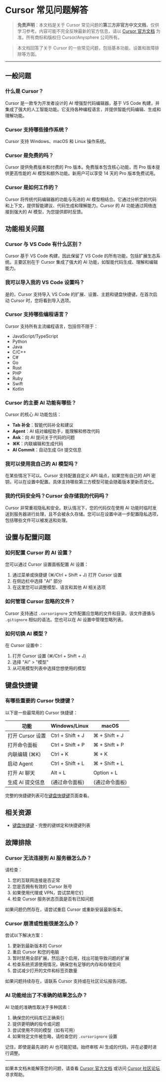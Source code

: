 # Cursor 常见问题解答

> **免责声明**：本文档是关于 Cursor 常见问题的**第三方非官方中文文档**，仅供学习参考。内容可能不完全反映最新的官方信息，请以 [Cursor 官方文档](https://docs.cursor.com) 为准。所有商标和版权归 Cursor/Anysphere 公司所有。

> 本文档回答了关于 Cursor 的一些常见问题，包括基本功能、设置和故障排除等方面。

---

## 一般问题

### 什么是 Cursor？
Cursor 是一款专为开发者设计的 AI 增强型代码编辑器，基于 VS Code 构建，并集成了强大的人工智能功能。它支持各种编程语言，并提供智能代码编辑、生成和理解功能。

### Cursor 支持哪些操作系统？
Cursor 支持 Windows、macOS 和 Linux 操作系统。

### Cursor 是免费的吗？
Cursor 提供免费版本和付费的 Pro 版本。免费版本包含核心功能，而 Pro 版本提供更高性能的 AI 模型和额外功能。新用户可以享受 14 天的 Pro 版本免费试用。

### Cursor 是如何工作的？
Cursor 将传统代码编辑器的功能与先进的 AI 模型相结合。它通过分析您的代码和上下文，提供智能建议、代码生成和理解能力。Cursor 的 AI 功能通过网络连接到强大的 AI 模型，为您提供即时反馈。

## 功能相关问题

### Cursor 与 VS Code 有什么区别？
Cursor 基于 VS Code 构建，因此保留了 VS Code 的所有功能，包括扩展生态系统。主要区别在于 Cursor 集成了强大的 AI 功能，如智能代码生成、理解和编辑能力。

### 我可以导入我的 VS Code 设置吗？
是的，Cursor 支持导入 VS Code 的扩展、设置、主题和键盘快捷键。在首次启动 Cursor 时，您将看到导入选项。

### Cursor 支持哪些编程语言？
Cursor 支持所有主流编程语言，包括但不限于：
- JavaScript/TypeScript
- Python
- Java
- C/C++
- C#
- Go
- Rust
- PHP
- Ruby
- Swift
- Kotlin

### Cursor 的主要 AI 功能有哪些？
Cursor 的核心 AI 功能包括：
- **Tab 补全**：智能代码补全和建议
- **Agent**：AI 结对编程助手，能理解和修改代码
- **Ask**：向 AI 提问关于代码的问题
- **⌘K**：内联编辑和生成代码
- **AI Commit**：自动生成 Git 提交信息

### 我可以使用我自己的 AI 模型吗？
在某些情况下可以。Cursor 支持配置自定义 API 端点，如果您有自己的 API 密钥，可以在设置中配置。具体支持哪些第三方模型可能会随着版本更新而变化。

### 我的代码安全吗？Cursor 会存储我的代码吗？
Cursor 非常重视隐私和安全。默认情况下，您的代码仅在使用 AI 功能时临时发送到服务器进行处理，且不会被永久存储。您可以在设置中进一步配置隐私选项，包括哪些文件可以被发送和处理。

## 设置与配置问题

### 如何配置 Cursor 的 AI 设置？
您可以通过 Cursor 设置面板配置 AI 设置：
1. 通过菜单或快捷键 (⌘/Ctrl + Shift + J) 打开 Cursor 设置
2. 在侧边栏中选择 "AI" 部分
3. 在这里您可以调整模型、语言和其他 AI 相关选项

### 如何管理 Cursor 忽略的文件？
Cursor 支持通过 `.cursorignore` 文件配置应忽略的文件和目录。该文件遵循与 `.gitignore` 相似的语法。您也可以在 AI 设置中管理忽略列表。

### 如何切换 AI 模型？
在 Cursor 设置中：
1. 打开 Cursor 设置 (⌘/Ctrl + Shift + J)
2. 选择 "AI" > "模型"
3. 从可用模型列表中选择您想使用的模型

## 键盘快捷键

### 有哪些重要的 Cursor 快捷键？
以下是一些最常用的 Cursor 快捷键：

| 功能 | Windows/Linux | macOS |
|------|--------------|-------|
| 打开 Cursor 设置 | Ctrl + Shift + J | ⌘ + Shift + J |
| 打开命令面板 | Ctrl + Shift + P | ⌘ + Shift + P |
| 内联编辑 (⌘K) | Ctrl + K | ⌘ + K |
| 启动 Agent | Ctrl + Shift + L | ⌘ + Shift + L |
| 打开 AI 聊天 | Alt + L | Option + L |
| 生成 AI 提交信息 | (通过命令面板) | (通过命令面板) |

完整的快捷键列表可在[键盘快捷键](/ai/cursor/shortcuts)页面查看。

## 相关资源

- [键盘快捷键](/ai/cursor/shortcuts) - 完整的键绑定和快捷键列表

## 故障排除

### Cursor 无法连接到 AI 服务器怎么办？
请检查：
1. 您的互联网连接是否正常
2. 您是否拥有有效的 Cursor 账号
3. 如果使用代理或 VPN，尝试禁用它们
4. 检查 Cursor 服务状态页面是否有已知问题

如果问题仍然存在，请尝试重启 Cursor 或重新安装最新版本。

### Cursor 崩溃或性能很差怎么办？
尝试以下解决方案：
1. 更新到最新版本的 Cursor
2. 重启 Cursor 和您的电脑
3. 暂时禁用全部扩展，然后逐个启用，找出可能导致问题的扩展
4. 检查系统资源使用情况，确保您有足够的内存和存储空间
5. 尝试减少打开的文件和标签页数量

如果问题持续存在，请联系 Cursor 支持或在社区论坛报告问题。

### AI 功能给出了不准确的结果怎么办？
AI 功能的准确性取决于多种因素：
1. 确保您的代码库已正确索引
2. 提供更明确的指令或问题
3. 尝试使用不同的模型（如有可用）
4. 如果特定文件被忽略，请检查您的 `.cursorignore` 设置

记住，即使是最先进的 AI 也可能犯错。始终审核 AI 生成的代码，并在必要时进行调整。

---

如果本文档未能解答您的问题，请查看 [Cursor 官方文档](https://docs.cursor.com) 或访问 [Cursor 社区论坛](https://forum.cursor.com) 寻求帮助。 
